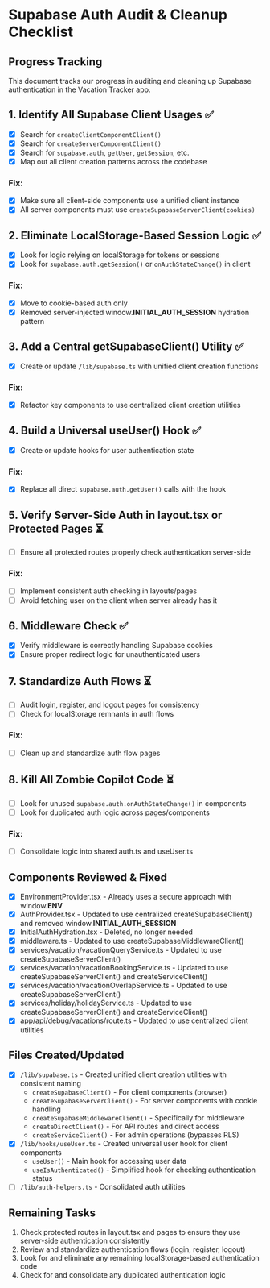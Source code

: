 # Supabase Auth Audit & Cleanup Checklist

## Progress Tracking

This document tracks our progress in auditing and cleaning up Supabase authentication in the Vacation Tracker app.

## 1. Identify All Supabase Client Usages ✅

- [x] Search for `createClientComponentClient()`
- [x] Search for `createServerComponentClient()`
- [x] Search for `supabase.auth`, `getUser`, `getSession`, etc.
- [x] Map out all client creation patterns across the codebase

### Fix:

- [x] Make sure all client-side components use a unified client instance
- [x] All server components must use `createSupabaseServerClient(cookies)`

## 2. Eliminate LocalStorage-Based Session Logic ✅

- [x] Look for logic relying on localStorage for tokens or sessions
- [x] Look for `supabase.auth.getSession()` or `onAuthStateChange()` in client

### Fix:

- [x] Move to cookie-based auth only
- [x] Removed server-injected window.**INITIAL_AUTH_SESSION** hydration pattern

## 3. Add a Central getSupabaseClient() Utility ✅

- [x] Create or update `/lib/supabase.ts` with unified client creation functions

### Fix:

- [x] Refactor key components to use centralized client creation utilities

## 4. Build a Universal useUser() Hook ✅

- [x] Create or update hooks for user authentication state

### Fix:

- [x] Replace all direct `supabase.auth.getUser()` calls with the hook

## 5. Verify Server-Side Auth in layout.tsx or Protected Pages ⏳

- [ ] Ensure all protected routes properly check authentication server-side

### Fix:

- [ ] Implement consistent auth checking in layouts/pages
- [ ] Avoid fetching user on the client when server already has it

## 6. Middleware Check ✅

- [x] Verify middleware is correctly handling Supabase cookies
- [x] Ensure proper redirect logic for unauthenticated users

## 7. Standardize Auth Flows ⏳

- [ ] Audit login, register, and logout pages for consistency
- [ ] Check for localStorage remnants in auth flows

### Fix:

- [ ] Clean up and standardize auth flow pages

## 8. Kill All Zombie Copilot Code ⏳

- [ ] Look for unused `supabase.auth.onAuthStateChange()` in components
- [ ] Look for duplicated auth logic across pages/components

### Fix:

- [ ] Consolidate logic into shared auth.ts and useUser.ts

## Components Reviewed & Fixed

- [x] EnvironmentProvider.tsx - Already uses a secure approach with window.**ENV**
- [x] AuthProvider.tsx - Updated to use centralized createSupabaseClient() and removed window.**INITIAL_AUTH_SESSION**
- [x] InitialAuthHydration.tsx - Deleted, no longer needed
- [x] middleware.ts - Updated to use createSupabaseMiddlewareClient()
- [x] services/vacation/vacationQueryService.ts - Updated to use createSupabaseServerClient()
- [x] services/vacation/vacationBookingService.ts - Updated to use createSupabaseServerClient() and createServiceClient()
- [x] services/vacation/vacationOverlapService.ts - Updated to use createSupabaseServerClient()
- [x] services/holiday/holidayService.ts - Updated to use createSupabaseServerClient() and createServiceClient()
- [x] app/api/debug/vacations/route.ts - Updated to use centralized client utilities

## Files Created/Updated

- [x] `/lib/supabase.ts` - Created unified client creation utilities with consistent naming
  - `createSupabaseClient()` - For client components (browser)
  - `createSupabaseServerClient()` - For server components with cookie handling
  - `createSupabaseMiddlewareClient()` - Specifically for middleware
  - `createDirectClient()` - For API routes and direct access
  - `createServiceClient()` - For admin operations (bypasses RLS)
- [x] `/lib/hooks/useUser.ts` - Created universal user hook for client components
  - `useUser()` - Main hook for accessing user data
  - `useIsAuthenticated()` - Simplified hook for checking authentication status
- [ ] `/lib/auth-helpers.ts` - Consolidated auth utilities

## Remaining Tasks

1. Check protected routes in layout.tsx and pages to ensure they use server-side authentication consistently
2. Review and standardize authentication flows (login, register, logout)
3. Look for and eliminate any remaining localStorage-based authentication code
4. Check for and consolidate any duplicated authentication logic
